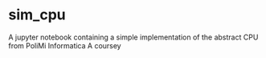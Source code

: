 # sim_cpu
A jupyter notebook containing a simple implementation of the abstract CPU from PoliMi Informatica A coursey

